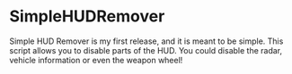 # SimpleHUDRemover
Simple HUD Remover is my first release, and it is meant to be simple.  This script allows you to disable parts of the HUD. You could disable the radar, vehicle information or even the weapon wheel!
